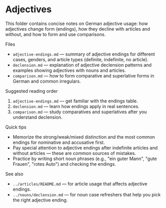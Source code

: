 # Adjectives

This folder contains concise notes on German adjective usage: how adjectives change form (endings), how they decline with articles and without, and how to form and use comparisons.

Files

- `adjective-endings.md` — summary of adjective endings for different cases, genders, and article types (definite, indefinite, no article).
- `declension.md` — explanation of adjective declension patterns and examples showing adjectives with nouns and articles.
- `comparison.md` — how to form comparative and superlative forms in German and common irregulars.

Suggested reading order

1. `adjective-endings.md` — get familiar with the endings table.
2. `declension.md` — learn how endings apply in real sentences.
3. `comparison.md` — study comparatives and superlatives after you understand declension.

Quick tips

- Memorize the strong/weak/mixed distinction and the most common endings for nominative and accusative first.
- Pay special attention to adjective endings after indefinite articles and without articles — these are common sources of mistakes.
- Practice by writing short noun phrases (e.g., "ein guter Mann", "gute Frauen", "rotes Auto") and checking the endings.

See also

- `../articles/README.md` — for article usage that affects adjective endings.
- `../nouns/declension.md` — for noun case refreshers that help you pick the right adjective ending.
